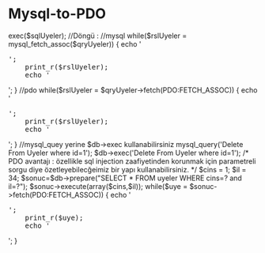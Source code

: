 Mysql-to-PDO
============

<?php
//mysql sunucuya  bağlanma ve veritabanı seçme
  //mysql
  mysql_connect('localhost','root','parola');
  mysql_select_db('deneme');
  //pdo
  $db = new PDO('mysql:host=localhost;dbname=deneme','root',parola);
 
//sorgu
  $sqlUyeler = 'select * from uyeler where cins="2"';
  
  //mysql
  $qryUyeler = mysql_query($sqlUyeler);
  
  //pdo 
  $qryUyeler = $db->exec($sqlUyeler);
  
  //Döngü :
 
  
  //mysql 
  while($rslUyeler = mysql_fetch_assoc($qryUyeler))
  {
    echo '<pre>';
    print_r($rslUyeler);
    echo '</pre>';
  }
  
  //pdo 
   while($rslUyeler = $qryUyeler->fetch(PDO:FETCH_ASSOC))
  {
    echo '<pre>';
    print_r($rslUyeler);
    echo '</pre>';
  }
  
  
  //mysql_quey yerine $db->exec kullanabilirsiniz
  mysql_query('Delete From Uyeler where id=1');
  $db->exec('Delete From Uyeler where id=1');
  
  /*
    PDO avantajı : özellikle sql injection zaafiyetinden korunmak için parametreli sorgu diye 
    özetleyebilecğeimiz bir yapı kullanabilirsiniz.
  
  */
  $cins = 1;
  $il = 34;
  $sonuc=$db->prepare("SELECT * FROM uyeler WHERE cins=? and il=?");
  $sonuc->execute(array($cins,$il));
  while($uye = $sonuc->fetch(PDO:FETCH_ASSOC))
  {
     echo '<pre>';
    print_r($uye);
    echo '</pre>';
    
  }
  
